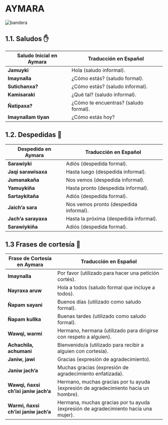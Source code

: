 # AYMARA
![bandera](img/bandera-indigena.jpg)

## 1.1. Saludos ✋
| Saludo Inicial en Aymara        | Traducción en Español                              |
|---------------------------------|----------------------------------------------------|
| **Jamuyki**                     | Hola (saludo informal).                           |
| **Imaynalla**                   | ¿Cómo estás? (saludo formal).                    |
| **Sutichanxa?**                 | ¿Cómo estás? (saludo informal).                  |
| **Kamisaraki**                  | ¿Qué tal? (saludo informal).                     |
| **Ñatipaxa?**                   | ¿Cómo te encuentras? (saludo formal).            |
| **Imaynallam tiyan**            | ¿Cómo estás hoy?

## 1.2. Despedidas 🤝
| Despedida en Aymara             | Traducción en Español                                |
|---------------------------------|------------------------------------------------------|
| **Sarawiyki**                   | Adiós (despedida formal).                            |
| **Jaqi sarawisaxa**             | Hasta luego (despedida informal).                   |
| **Jumanakaña**                  | Nos vemos (despedida informal).                     |
| **Yamuykiña**                   | Hasta pronto (despedida informal).                  |
| **Sartaykitaña**                | Adiós (despedida formal).                           |
| **Jaich’a sara**                | Nos vemos pronto (despedida informal).              |
| **Jach’a sarayaxa**             | Hasta la próxima (despedida informal).              |
| **Sarawiykiña**                 | Adiós (despedida formal).                           |

## 1.3 Frases de cortesía 🙏

| Frase de Cortesía en Aymara     | Traducción en Español                                |
|---------------------------------|------------------------------------------------------|
| **Imaynalla**                   | Por favor (utilizado para hacer una petición cortés).|
| **Nayraxa aruw**                | Hola a todos (saludo formal que incluye a todos).     |
| **Ñapam sayani**                | Buenos días (utilizado como saludo formal).          |
| **Ñapam kullka**                | Buenas tardes (utilizado como saludo formal).        |
| **Wawqi, warmi**                | Hermano, hermana (utilizado para dirigirse con respeto a alguien). |
| **Achachila, achumani**         | Bienvenido/a (utilizado para recibir a alguien con cortesía). |
| **Janiw, jawi**                 | Gracias (expresión de agradecimiento).               |
| **Janiw jach’a**                | Muchas gracias (expresión de agradecimiento enfatizada). |
| **Wawqi, ñaxsi ch’ixi janiw jach’a** | Hermano, muchas gracias por tu ayuda (expresión de agradecimiento hacia un hombre). |
| **Warmi, ñaxsi ch’ixi janiw jach’a** | Hermana, muchas gracias por tu ayuda (expresión de agradecimiento hacia una mujer). |